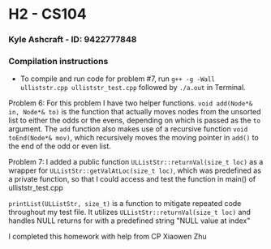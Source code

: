 # H2 - CS104
### Kyle Ashcraft - ID: 9422777848


### Compilation instructions

* To compile and run code for problem #7, run `g++ -g -Wall ulliststr.cpp ulliststr_test.cpp` followed by `./a.out` in Terminal.



Problem 6: For this problem I have two helper functions.
```void add(Node*& in, Node*& to)``` is the function that actually moves nodes from the unsorted list to either the odds or the evens, depending on which is passed as the `to` argument. The `add` function also makes use of a recursive function `void toEnd(Node*& mov)`, which recursively moves the moving pointer in `add()` to the end of the odd or even list.


Problem 7: I added a public function ```ULListStr::returnVal(size_t loc)``` as a wrapper for ```ULListStr::getValAtLoc(size_t loc)```, which was predefined as a private function, so that I could access and test the function in main() of ulliststr_test.cpp

```printList(ULListStr, size_t)``` is a function to mitigate repeated code throughout my test file. It utilizes ```ULListStr::returnVal(size_t loc)``` and handles NULL returns for with a predefined string "NULL value at index"

I completed this homework with help from CP Xiaowen Zhu